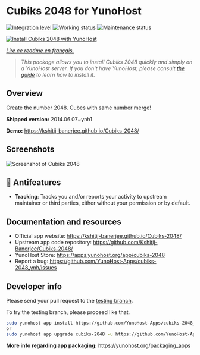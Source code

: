<!--
N.B.: This README was automatically generated by https://github.com/YunoHost/apps/tree/master/tools/readme_generator
It shall NOT be edited by hand.
-->

# Cubiks 2048 for YunoHost

[![Integration level](https://dash.yunohost.org/integration/cubiks-2048.svg)](https://dash.yunohost.org/appci/app/cubiks-2048) ![Working status](https://ci-apps.yunohost.org/ci/badges/cubiks-2048.status.svg) ![Maintenance status](https://ci-apps.yunohost.org/ci/badges/cubiks-2048.maintain.svg)

[![Install Cubiks 2048 with YunoHost](https://install-app.yunohost.org/install-with-yunohost.svg)](https://install-app.yunohost.org/?app=cubiks-2048)

*[Lire ce readme en français.](./README_fr.md)*

> *This package allows you to install Cubiks 2048 quickly and simply on a YunoHost server.
If you don't have YunoHost, please consult [the guide](https://yunohost.org/#/install) to learn how to install it.*

## Overview

Create the number 2048. Cubes with same number merge!

**Shipped version:** 2014.06.07~ynh1

**Demo:** https://kshitij-banerjee.github.io/Cubiks-2048/

## Screenshots

![Screenshot of Cubiks 2048](./doc/screenshots/Screenshot-Cubiks-2048.jpg)

## :red_circle: Antifeatures

- **Tracking**: Tracks you and/or reports your activity to upstream maintainer or third parties, either without your permission or by default.

## Documentation and resources

* Official app website: <https://kshitij-banerjee.github.io/Cubiks-2048/>
* Upstream app code repository: <https://github.com/Kshitij-Banerjee/Cubiks-2048/>
* YunoHost Store: <https://apps.yunohost.org/app/cubiks-2048>
* Report a bug: <https://github.com/YunoHost-Apps/cubiks-2048_ynh/issues>

## Developer info

Please send your pull request to the [testing branch](https://github.com/YunoHost-Apps/cubiks-2048_ynh/tree/testing).

To try the testing branch, please proceed like that.

``` bash
sudo yunohost app install https://github.com/YunoHost-Apps/cubiks-2048_ynh/tree/testing --debug
or
sudo yunohost app upgrade cubiks-2048 -u https://github.com/YunoHost-Apps/cubiks-2048_ynh/tree/testing --debug
```

**More info regarding app packaging:** <https://yunohost.org/packaging_apps>